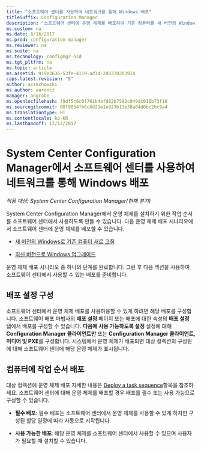 ```yaml
---
title: "소프트웨어 센터를 사용하여 네트워크를 통해 Windows 배포"
titleSuffix: Configuration Manager
description: "소프트웨어 센터에 운영 체제를 배포하여 기존 컴퓨터를 새 버전의 Windows로 새로 고치거나 Windows를 최신 버전으로 업그레이드할 수 있습니다."
ms.custom: na
ms.date: 6/16/2017
ms.prod: configuration-manager
ms.reviewer: na
ms.suite: na
ms.technology: configmgr-osd
ms.tgt_pltfrm: na
ms.topic: article
ms.assetid: 919e3636-53fe-4119-ad14-2d03702b391b
caps.latest.revision: "5"
author: aczechowski
ms.author: aaroncz
manager: angrobe
ms.openlocfilehash: f9df5c6c0f761b4afd82b7592c049dc010b73f10
ms.sourcegitcommit: 08f9854fb6c6d21e1e923b13e38a64d0bc2bc9a4
ms.translationtype: HT
ms.contentlocale: ko-KR
ms.lasthandoff: 12/12/2017
---
```

# <a name="use-software-center-to-deploy-windows-over-the-network-with-system-center-configuration-manager"></a>System Center Configuration Manager에서 소프트웨어 센터를 사용하여 네트워크를 통해 Windows 배포

*적용 대상: System Center Configuration Manager(현재 분기)*

System Center Configuration Manager에서 운영 체제를 설치하기 위한 작업 순서를 소프트웨어 센터에서 사용하도록 만들 수 있습니다. 다음 운영 체제 배포 시나리오에서 소프트웨어 센터에 운영 체제를 배포할 수 있습니다.

-   [새 버전의 Windows로 기존 컴퓨터 새로 고침](refresh-an-existing-computer-with-a-new-version-of-windows.md)

-   [최신 버전으로 Windows 업그레이드](upgrade-windows-to-the-latest-version.md)

운영 체제 배포 시나리오 중 하나의 단계를 완료합니다. 그런 후 다음 섹션을 사용하여 소프트웨어 센터에서 사용할 수 있는 배포를 준비합니다.

## <a name="configure-deployment-settings"></a>배포 설정 구성  
소프트웨어 센터에서 운영 체제 배포를 사용하용할 수 있게 하려면 해당 배포를 구성합니다. 소프트웨어 배포 마법사의 **배포 설정** 페이지 또는 배포에 대한 속성의 **배포 설정** 탭에서 배포를 구성할 수 있습니다. **다음에 사용 가능하도록 설정** 설정에 대해 **Configuration Manager 클라이언트만** 또는 **Configuration Manager 클라이언트, 미디어 및 PXE**를 구성합니다. 시스템에서 운영 체제가 배포되면 대상 컬렉션의 구성원에 대해 소프트웨어 센터에 해당 운영 체제가 표시됩니다.

##  <a name="BKMK_Deploy"></a> 컴퓨터에 작업 순서 배포  
대상 컬렉션에 운영 체제 배포 자세한 내용은 [Deploy a task sequence](manage-task-sequences-to-automate-tasks.md#BKMK_DeployTS)항목을 참조하세요. 소프트웨어 센터에 대해 운영 체제를 배포할 경우 배포를 필수 또는 사용 가능으로 구성할 수 있습니다.

-   **필수 배포**: 필수 배포는 소프트웨어 센터에서 운영 체제를 사용할 수 있게 하지만 구성된 할당 일정에 따라 자동으로 시작됩니다.

-   **사용 가능한 배포**: 해당 운영 체제를 소프트웨어 센터에서 사용할 수 있으며 사용자가 필요할 때 설치할 수 있습니다.
